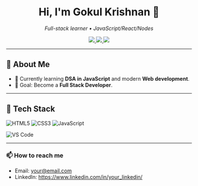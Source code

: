 <!-- Banner (optional) -->
<!-- <img src="banner.png" alt="Banner" /> -->

<h1 align="center">Hi, I'm Gokul Krishnan 👋</h1>

<p align="center">
  <em>Full-stack learner • JavaScript/React/Nodes </em>
</p>

<p align="center">
  <!-- Social -->
  <a href="https://instagram.com/your_instagram">
    <img src="https://img.shields.io/badge/Instagram-E4405F?style=for-the-badge&logo=instagram&logoColor=white" />
  </a>
  <a href="https://www.linkedin.com/in/your_linkedin/">
    <img src="https://img.shields.io/badge/LinkedIn-0A66C2?style=for-the-badge&logo=linkedin&logoColor=white" />
  </a>
  <a href="mailto:your@email.com">
    <img src="https://img.shields.io/badge/Email-D14836?style=for-the-badge&logo=gmail&logoColor=white" />
  </a>
</p>

---

## 🚀 About Me
- 🌱 Currently learning **DSA in JavaScript** and modern **Web development**.
- 🎯 Goal: Become a **Full Stack Developer**.

---

## 🧰 Tech Stack

<!-- Languages & Core -->

![HTML5](https://img.shields.io/badge/HTML5-E34F26?style=for-the-badge&logo=html5&logoColor=white)
![CSS3](https://img.shields.io/badge/CSS3-1572B6?style=for-the-badge&logo=css3&logoColor=white)
![JavaScript](https://img.shields.io/badge/JavaScript-323330?style=for-the-badge&logo=javascript)

<!-- Tools -->
![VS Code](https://img.shields.io/badge/VSCode-007ACC?style=for-the-badge&logo=visual%20studio%20code&logoColor=white)

---

### 📫 How to reach me
- Email: your@email.com  
- LinkedIn: https://www.linkedin.com/in/your_linkedin/
